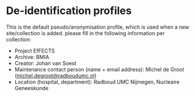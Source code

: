 De-identification profiles
==========

This is the default pseudo/anonymisation profile, which is used when a new site/collection is added.
please fill in the following information per collection:
- Project EfFECTS
- Archive: BMIA
- Creator: Johan van Soest
- Maintenance contact person (name + email address): Michel de Groot (michel.degroot@radboudumc.nl)
- Location (hospital, department): Radboud UMC Nijmegen, Nucleaire Geneeskunde
